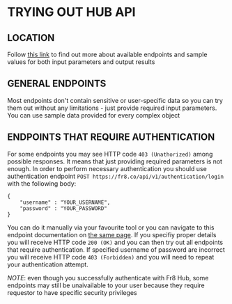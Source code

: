 # TRYING OUT HUB API

## LOCATION

Follow [this link](http://fr8.co/swagger/ui/index) to find out more about available endpoints and sample values for both input parameters and output results

## GENERAL ENDPOINTS

Most endpoints don't contain sensitive or user-specific data so you can try them out without any limitations - just provide required input parameters. You can use sample data provided for every complex object

## ENDPOINTS THAT REQUIRE AUTHENTICATION

For some endpoints you may see HTTP code `403 (Unathorized)` among possible responses. It means that just providing required parameters is not enough. In order to perform necessary authentication you should use authentication endpoint `POST https://fr8.co/api/v1/authentication/login` with the following body:

    {
        "username" : "YOUR_USERNAME",
        "password" : "YOUR_PASSWORD"
    }

You can do it manually via your favourite tool or you can navigate to this endpoint documentation on [the same page](http://dev.fr8.co/swagger/ui/index#!/Authentication/Authentication_Login). If you specifiy proper details you will receive HTTP code `200 (OK)` and you can then try out all endpoints that require authentication. If specified username of password are incorrect you will receive HTTP code `403 (Forbidden)` and you will need to repeat your authentication attempt.

*NOTE*: even though you successfully authenticate with Fr8 Hub, some endpoints may still be unaivailable to your user because they require requestor to have specific security privileges
